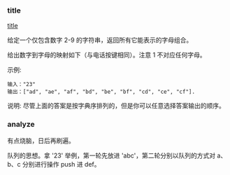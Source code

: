 ### title

[title](https://leetcode-cn.com/problems/letter-combinations-of-a-phone-number/description/)

给定一个仅包含数字 2-9 的字符串，返回所有它能表示的字母组合。

给出数字到字母的映射如下（与电话按键相同）。注意 1 不对应任何字母。

示例:

```
输入："23"
输出：["ad", "ae", "af", "bd", "be", "bf", "cd", "ce", "cf"].
```

说明:
尽管上面的答案是按字典序排列的，但是你可以任意选择答案输出的顺序。

### analyze

有点烧脑，日后再刷遍。

队列的思想。拿 '23' 举例，第一轮先放进 'abc'，第二轮分别以队列的方式对 a、b、c 分别进行操作 push 进 def。